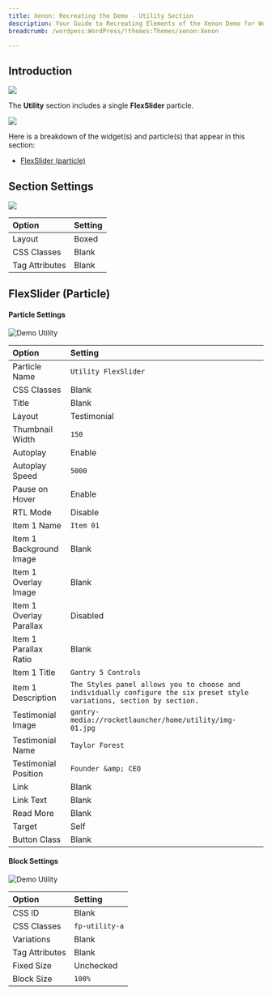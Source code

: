 ```yaml
---
title: Xenon: Recreating the Demo - Utility Section
description: Your Guide to Recreating Elements of the Xenon Demo for WordPress
breadcrumb: /wordpess:WordPress/!themes:Themes/xenon:Xenon

---
```


## Introduction

![](assets/demo_6.jpeg)

The **Utility** section includes a single **FlexSlider** particle.

![](assets/home_utility.jpeg)

Here is a breakdown of the widget(s) and particle(s) that appear in this section:

* [FlexSlider (particle)](#flexslider-(particle))

## Section Settings

![](assets/demo_utility_settings.jpeg)

| Option           | Setting     |
| :--------------- | :---------- |
| Layout           | Boxed       |
| CSS Classes      | Blank       |
| Tag Attributes   | Blank       |

## FlexSlider (Particle)

#### Particle Settings

![Demo Utility](demo_utility_1.jpeg)

| Option                  | Setting                                                                                                                 |
| :-----                  | :-----                                                                                                                  |
| Particle Name           | `Utility FlexSlider`                                                                                                    |
| CSS Classes             | Blank                                                                                                                   |
| Title                   | Blank                                                                                                                   |
| Layout                  | Testimonial                                                                                                             |
| Thumbnail Width         | `150`                                                                                                                   |
| Autoplay                | Enable                                                                                                                  |
| Autoplay Speed          | `5000`                                                                                                                  |
| Pause on Hover          | Enable                                                                                                                  |
| RTL Mode                | Disable                                                                                                                 |
| Item 1 Name             | `Item 01`                                                                                                               |
| Item 1 Background Image | Blank                                                                                                                   |
| Item 1 Overlay Image    | Blank                                                                                                                   |
| Item 1 Overlay Parallax | Disabled                                                                                                                |
| Item 1 Parallax Ratio   | Blank                                                                                                                   |
| Item 1 Title            | `Gantry 5 Controls`                                                                                                     |
| Item 1 Description      | `The Styles panel allows you to choose and individually configure the six preset style variations, section by section.` |
| Testimonial Image       | `gantry-media://rocketlauncher/home/utility/img-01.jpg`                                                                 |
| Testimonial Name        | `Taylor Forest`                                                                                                         |
| Testimonial Position    | `Founder &amp; CEO`                                                                                                     |
| Link                    | Blank                                                                                                                   |
| Link Text               | Blank                                                                                                                   |
| Read More               | Blank                                                                                                                   |
| Target                  | Self                                                                                                                    |
| Button Class            | Blank                                                                                                                   |

#### Block Settings

![Demo Utility](demo_utility_2.jpeg)

| Option         | Setting        |
| :-----         | :-----         |
| CSS ID         | Blank          |
| CSS Classes    | `fp-utility-a` |
| Variations     | Blank          |
| Tag Attributes | Blank          |
| Fixed Size     | Unchecked      |
| Block Size     | `100%`         |

